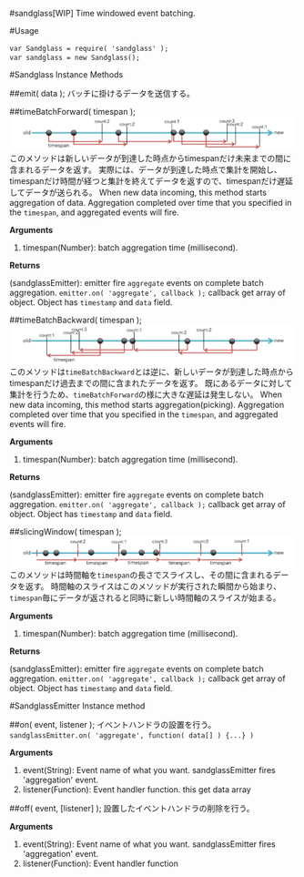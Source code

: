 #sandglass[WIP]
Time windowed event batching.



#Usage

```
var Sandglass = require( 'sandglass' );
var sandglass = new Sandglass();
```



#Sandglass Instance Methods

##emit( data );
バッチに掛けるデータを送信する。


##timeBatchForward( timespan );
![](doc/img/time_batch_forward.png)
このメソッドは新しいデータが到達した時点からtimespanだけ未来までの間に含まれるデータを返す。
実際には、データが到達した時点で集計を開始し、timespanだけ時間が経つと集計を終えてデータを返すので、timespanだけ遅延してデータが送られる。
When new data incoming, this method starts aggregation of data.
Aggregation completed over time that you specified in the `timespan`, and aggregated events will fire.

__Arguments__

1. timespan(Number): batch aggregation time (millisecond).

__Returns__

(sandglassEmitter): emitter fire `aggregate` events on complete batch aggregation. 
`emitter.on( 'aggregate', callback );` 
callback get array of object. 
Object has `timestamp` and `data` field.


##timeBatchBackward( timespan );
![](doc/img/time_batch_backward.png)
このメソッドは`timeBatchBackward`とは逆に、新しいデータが到達した時点からtimespanだけ過去までの間に含まれたデータを返す。
既にあるデータに対して集計を行うため、`timeBatchForward`の様に大きな遅延は発生しない。
When new data incoming, this method starts aggregation(picking).
Aggregation completed over time that you specified in the `timespan`, and aggregated events will fire.

__Arguments__

1. timespan(Number): batch aggregation time (millisecond).

__Returns__

(sandglassEmitter): emitter fire `aggregate` events on complete batch aggregation. 
`emitter.on( 'aggregate', callback );` 
callback get array of object. 
Object has `timestamp` and `data` field.


##slicingWindow( timespan );
![](doc/img/slicing_window.png)
このメソッドは時間軸を`timespan`の長さでスライスし、その間に含まれるデータを返す。
時間軸のスライスはこのメソッドが実行された瞬間から始まり、`timespan`毎にデータが返されると同時に新しい時間軸のスライスが始まる。

__Arguments__

1. timespan(Number): batch aggregation time (millisecond).

__Returns__

(sandglassEmitter): emitter fire `aggregate` events on complete batch aggregation. 
`emitter.on( 'aggregate', callback );` 
callback get array of object. 
Object has `timestamp` and `data` field.





#SandglassEmitter Instance method

##on( event, listener );
イベントハンドラの設置を行う。
`sandglassEmitter.on( 'aggregate', function( data[] ) {...} )`

__Arguments__

1. event(String): Event name of what you want. sandglassEmitter fires 'aggregation' event.
2. listener(Function): Event handler function. this get data array



##off( event, [listener] );
設置したイベントハンドラの削除を行う。

__Arguments__

1. event(String): Event name of what you want. sandglassEmitter fires 'aggregation' event.
2. listener(Function): Event handler function
